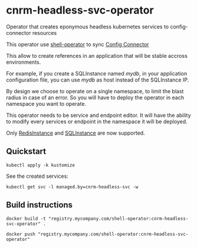 # cnrm-headless-svc-operator
Operator that creates eponymous headless kubernetes services to config-connector resources

This operator use [shell-operator](https://github.com/flant/shell-operator) to sync [Config Connector](https://cloud.google.com/config-connector/docs/overview)

This allow to create references in an application that will be stable accross environments.

For example, if you create a SQLInstance named *mydb*, in your application configuration file, you can use *mydb* as host instead of the SQLInstance IP.

By design we choose to operate on a single namespace, to limit the blast radius in case of an error. So you will have to deploy the operator in each namespace you want to operate.

This operator needs to be service and endpoint editor. It will have the ability to modify every services or endpoint in the namespace it will be deployed.

Only [RedisInstance](https://cloud.google.com/config-connector/docs/reference/resource-docs/redis/redisinstance)  and [SQLInstance](https://cloud.google.com/config-connector/docs/reference/resource-docs/sql/sqlinstance) are now supported.

## Quickstart

```
kubectl apply -k kustomize
```

See the created services:
```
kubectl get svc -l managed.by=cnrm-headless-svc -w
```

## Build instructions

```
docker build -t "registry.mycompany.com/shell-operator:cnrm-headless-svc-operator" .
```

```
docker push "registry.mycompany.com/shell-operator:cnrm-headless-svc-operator"
```
